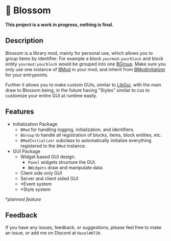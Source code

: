# 🌸 Blossom 

**This project is a work in progress, nothing is final.**

## Description
Blossom is a library mod, mainly for personal use, which allows you to group items by identifier. For example a block `yourmod:yourblock` and block entity `yourmod:yourblock` would be grouped into one [BGroup](src/main/java/com/hazeltrinity/blossom/init/BGroup.java). Make sure you only use one instance of [BMod](src/main/java/com/hazeltrinity/blossom/BMod.java) in your mod, and inherit from [BModInitializer](src/main/java/com/hazeltrinity/blossom/init/BModInitializer.java) for your entrypoints.

Further it allows you to make custom GUIs, similar to [LibGui](https://github.com/CottonMC/LibGui), with the main draw to Blossom being, in the future having "Styles" similar to css to customize your entire GUI at runtime easily.

## Features
 - Initialization Package
   - `BMod` for handling logging, initialization, and identifiers.
   - `BGroup` to handle all registration of blocks, items, block entities, etc.
   - `BModInitializer` subclass to automatically initialize everything registered to the `BMod` instance.
 - GUI Package
   - Widget based GUI design.
     - `Panel` widgets structure the GUI.
     - `BWidgets` draw and manipulate data.
   - Client side only GUI
   - Server and client sided GUI
   - *Event system
   - *Style system
  
**planned feature*

## Feedback
If you have any issues, feedback, or suggestions, please feel free to make an issue, or add me on Discord at `Hazel#0720`.